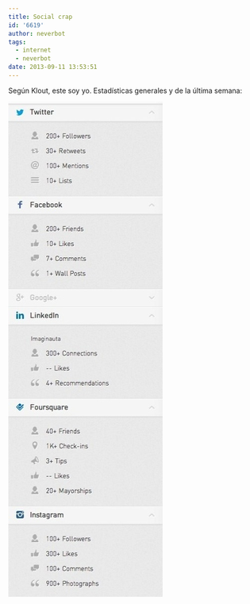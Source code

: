 ```yaml
---
title: Social crap
id: '6619'
author: neverbot
tags:
  - internet
  - neverbot
date: 2013-09-11 13:53:51
---
```


Según Klout, este soy yo. Estadísticas generales y de la última semana:

![Social Crap](./social-crap/social_crap.jpeg)
